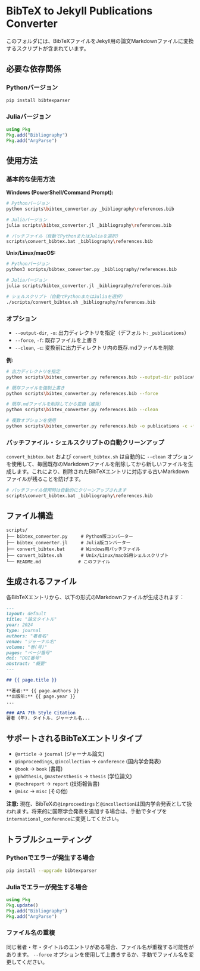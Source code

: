 # BibTeX to Jekyll Publications Converter

このフォルダには、BibTeXファイルをJekyll用の論文Markdownファイルに変換するスクリプトが含まれています。

## 必要な依存関係

### Pythonバージョン
```bash
pip install bibtexparser
```

### Juliaバージョン
```julia
using Pkg
Pkg.add("Bibliography")
Pkg.add("ArgParse")
```

## 使用方法

### 基本的な使用方法

**Windows (PowerShell/Command Prompt):**
```bash
# Pythonバージョン
python scripts\bibtex_converter.py _bibliography\references.bib

# Juliaバージョン  
julia scripts\bibtex_converter.jl _bibliography\references.bib

# バッチファイル（自動でPythonまたはJuliaを選択）
scripts\convert_bibtex.bat _bibliography\references.bib
```

**Unix/Linux/macOS:**
```bash
# Pythonバージョン
python3 scripts/bibtex_converter.py _bibliography/references.bib

# Juliaバージョン
julia scripts/bibtex_converter.jl _bibliography/references.bib

# シェルスクリプト（自動でPythonまたはJuliaを選択）
./scripts/convert_bibtex.sh _bibliography/references.bib
```

### オプション

- `--output-dir`, `-o`: 出力ディレクトリを指定（デフォルト: `_publications`）
- `--force`, `-f`: 既存ファイルを上書き
- `--clean`, `-c`: 変換前に出力ディレクトリ内の既存.mdファイルを削除

**例:**
```bash
# 出力ディレクトリを指定
python scripts\bibtex_converter.py references.bib --output-dir publications

# 既存ファイルを強制上書き
python scripts\bibtex_converter.py references.bib --force

# 既存.mdファイルを削除してから変換（推奨）
python scripts\bibtex_converter.py references.bib --clean

# 複数オプションを使用
python scripts\bibtex_converter.py references.bib -o publications -c -f
```

### バッチファイル・シェルスクリプトの自動クリーンアップ

`convert_bibtex.bat` および `convert_bibtex.sh` は自動的に `--clean` オプションを使用して、毎回既存のMarkdownファイルを削除してから新しいファイルを生成します。これにより、削除されたBibTeXエントリに対応する古いMarkdownファイルが残ることを防げます。

```bash
# バッチファイル使用時は自動的にクリーンアップされます
scripts\convert_bibtex.bat _bibliography\references.bib
```

## ファイル構造

```
scripts/
├── bibtex_converter.py     # Python版コンバーター
├── bibtex_converter.jl     # Julia版コンバーター
├── convert_bibtex.bat      # Windows用バッチファイル
├── convert_bibtex.sh       # Unix/Linux/macOS用シェルスクリプト
└── README.md              # このファイル
```

## 生成されるファイル

各BibTeXエントリから、以下の形式のMarkdownファイルが生成されます：

```markdown
---
layout: default
title: "論文タイトル"
year: 2024
type: journal
authors: "著者名"
venue: "ジャーナル名"
volume: "巻(号)"
pages: "ページ番号"
doi: "DOI番号"
abstract: "概要"
---

## {{ page.title }}

**著者:** {{ page.authors }}
**出版年:** {{ page.year }}
...

### APA 7th Style Citation
著者 (年). タイトル. ジャーナル名...
```

## サポートされるBibTeXエントリタイプ

- `@article` → `journal` (ジャーナル論文)
- `@inproceedings`, `@incollection` → `conference` (国内学会発表)
- `@book` → `book` (書籍)
- `@phdthesis`, `@mastersthesis` → `thesis` (学位論文)
- `@techreport` → `report` (技術報告書)
- `@misc` → `misc` (その他)

**注意:** 現在、BibTeXの`@inproceedings`と`@incollection`は国内学会発表として扱われます。将来的に国際学会発表を追加する場合は、手動でタイプを`international_conference`に変更してください。

## トラブルシューティング

### Pythonでエラーが発生する場合
```bash
pip install --upgrade bibtexparser
```

### Juliaでエラーが発生する場合
```julia
using Pkg
Pkg.update()
Pkg.add("Bibliography")
Pkg.add("ArgParse")
```

### ファイル名の重複
同じ著者・年・タイトルのエントリがある場合、ファイル名が重複する可能性があります。
`--force` オプションを使用して上書きするか、手動でファイル名を変更してください。
